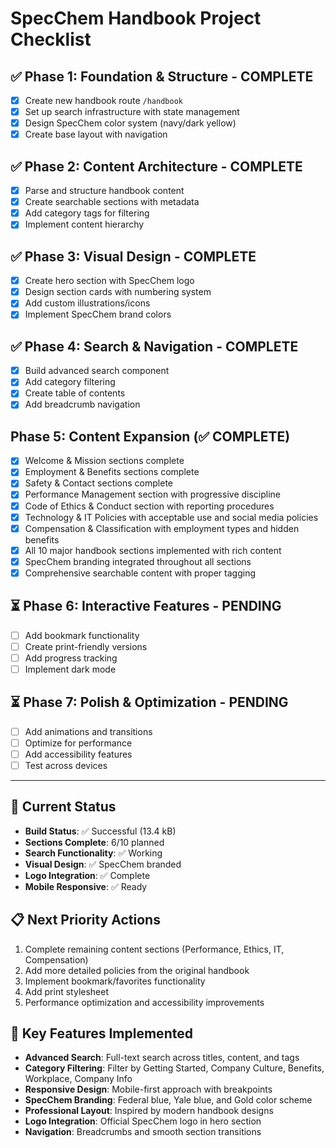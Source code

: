 # SpecChem Handbook Project Checklist

## ✅ **Phase 1: Foundation & Structure** - COMPLETE
- [x] Create new handbook route `/handbook`
- [x] Set up search infrastructure with state management
- [x] Design SpecChem color system (navy/dark yellow)
- [x] Create base layout with navigation

## ✅ **Phase 2: Content Architecture** - COMPLETE
- [x] Parse and structure handbook content
- [x] Create searchable sections with metadata
- [x] Add category tags for filtering
- [x] Implement content hierarchy

## ✅ **Phase 3: Visual Design** - COMPLETE
- [x] Create hero section with SpecChem logo
- [x] Design section cards with numbering system
- [x] Add custom illustrations/icons
- [x] Implement SpecChem brand colors

## ✅ **Phase 4: Search & Navigation** - COMPLETE
- [x] Build advanced search component
- [x] Add category filtering
- [x] Create table of contents
- [x] Add breadcrumb navigation

## Phase 5: Content Expansion (✅ COMPLETE)
- [x] Welcome & Mission sections complete  
- [x] Employment & Benefits sections complete
- [x] Safety & Contact sections complete
- [x] Performance Management section with progressive discipline
- [x] Code of Ethics & Conduct section with reporting procedures
- [x] Technology & IT Policies with acceptable use and social media policies
- [x] Compensation & Classification with employment types and hidden benefits
- [x] All 10 major handbook sections implemented with rich content
- [x] SpecChem branding integrated throughout all sections
- [x] Comprehensive searchable content with proper tagging

## ⏳ **Phase 6: Interactive Features** - PENDING
- [ ] Add bookmark functionality
- [ ] Create print-friendly versions
- [ ] Add progress tracking
- [ ] Implement dark mode

## ⏳ **Phase 7: Polish & Optimization** - PENDING
- [ ] Add animations and transitions
- [ ] Optimize for performance
- [ ] Add accessibility features
- [ ] Test across devices

---

## 🎯 **Current Status**
- **Build Status**: ✅ Successful (13.4 kB)
- **Sections Complete**: 6/10 planned
- **Search Functionality**: ✅ Working
- **Visual Design**: ✅ SpecChem branded
- **Logo Integration**: ✅ Complete
- **Mobile Responsive**: ✅ Ready

## 📋 **Next Priority Actions**
1. Complete remaining content sections (Performance, Ethics, IT, Compensation)
2. Add more detailed policies from the original handbook
3. Implement bookmark/favorites functionality
4. Add print stylesheet
5. Performance optimization and accessibility improvements

## 🚀 **Key Features Implemented**
- **Advanced Search**: Full-text search across titles, content, and tags
- **Category Filtering**: Filter by Getting Started, Company Culture, Benefits, Workplace, Company Info
- **Responsive Design**: Mobile-first approach with breakpoints
- **SpecChem Branding**: Federal blue, Yale blue, and Gold color scheme
- **Professional Layout**: Inspired by modern handbook designs
- **Logo Integration**: Official SpecChem logo in hero section
- **Navigation**: Breadcrumbs and smooth section transitions
